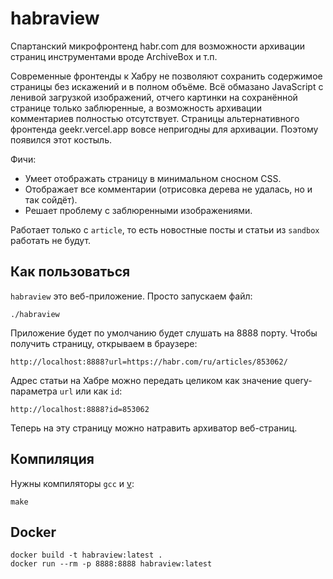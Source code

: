 # habraview

Спартанский микрофронтенд habr.com для возможности архивации страниц
инструментами вроде ArchiveBox и т.п.

Современные фронтенды к Хабру не позволяют сохранить содержимое страницы
без искажений и в полном объёме. Всё обмазано JavaScript с ленивой загрузкой
изображений, отчего картинки на сохранённой странице только заблюренные, а
возможность архивации комментариев полностью отсутствует. Страницы
альтернативного фронтенда geekr.vercel.app вовсе непригодны для архивации.
Поэтому появился этот костыль.

Фичи:

* Умеет отображать страницу в минимальном сносном CSS.
* Отображает все комментарии (отрисовка дерева не удалась, но и так сойдёт).
* Решает проблему с заблюренными изображениями.

Работает только с `article`, то есть новостные посты и статьи из `sandbox`
работать не будут.

## Как пользоваться

`habraview` это веб-приложение. Просто запускаем файл:

```
./habraview
```

Приложение будет по умолчанию будет слушать на 8888 порту. Чтобы получить
страницу, открываем в браузере:

```
http://localhost:8888?url=https://habr.com/ru/articles/853062/
```

Адрес статьи на Хабре можно передать целиком как значение query-параметра `url`
или как `id`:

```
http://localhost:8888?id=853062
```

Теперь на эту страницу можно натравить архиватор веб-страниц.

## Компиляция

Нужны компиляторы `gcc` и [v](https://vlang.io):

```
make
```

## Docker

```
docker build -t habraview:latest .
docker run --rm -p 8888:8888 habraview:latest
```